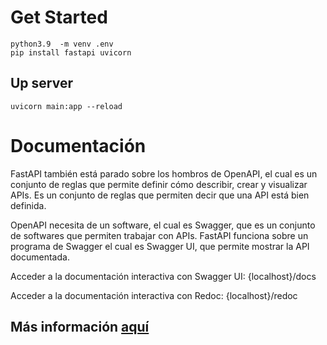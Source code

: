 # Get Started
```
python3.9  -m venv .env 
pip install fastapi uvicorn
```

## Up server
```
uvicorn main:app --reload
```

# Documentación
FastAPI también está parado sobre los hombros de OpenAPI, el cual es un conjunto de reglas que permite definir cómo describir, crear y visualizar APIs. Es un conjunto de reglas que permiten decir que una API está bien definida.

OpenAPI necesita de un software, el cual es Swagger, que es un conjunto de softwares que permiten trabajar con APIs. FastAPI funciona sobre un programa de Swagger el cual es Swagger UI, que permite mostrar la API documentada.

Acceder a la documentación interactiva con Swagger UI:
{localhost}/docs

Acceder a la documentación interactiva con Redoc:
{localhost}/redoc

## Más información [aquí](https://hackmd.io/@duvanbotello/rk8vjxCrt)